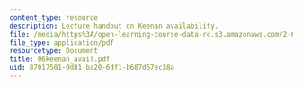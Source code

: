 ```yaml
---
content_type: resource
description: Lecture handout on Keenan availability.
file: /media/https%3A/open-learning-course-data-rc.s3.amazonaws.com/2-611-marine-power-and-propulsion-fall-2006/870175010d81ba206df1b687d57ec38a_06keenan_avail.pdf
file_type: application/pdf
resourcetype: Document
title: 06keenan_avail.pdf
uid: 87017501-0d81-ba20-6df1-b687d57ec38a
---
```

